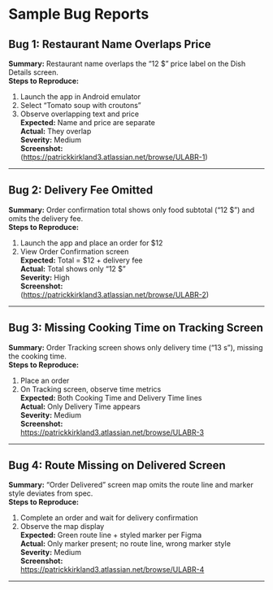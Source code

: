 # Sample Bug Reports

## Bug 1: Restaurant Name Overlaps Price
**Summary:** Restaurant name overlaps the “12 $” price label on the Dish Details screen.  
**Steps to Reproduce:**  
1. Launch the app in Android emulator  
2. Select “Tomato soup with croutons”  
3. Observe overlapping text and price  
**Expected:** Name and price are separate  
**Actual:** They overlap  
**Severity:** Medium  
**Screenshot:**  
(https://patrickkirkland3.atlassian.net/browse/ULABR-1)
---

## Bug 2: Delivery Fee Omitted
**Summary:** Order confirmation total shows only food subtotal (“12 $”) and omits the delivery fee.  
**Steps to Reproduce:**  
1. Launch the app and place an order for $12  
2. View Order Confirmation screen  
**Expected:** Total = $12 + delivery fee  
**Actual:** Total shows only “12 $”  
**Severity:** High  
**Screenshot:**  
(https://patrickkirkland3.atlassian.net/browse/ULABR-2)

---

## Bug 3: Missing Cooking Time on Tracking Screen
**Summary:** Order Tracking screen shows only delivery time (“13 s”), missing the cooking time.  
**Steps to Reproduce:**  
1. Place an order  
2. On Tracking screen, observe time metrics  
**Expected:** Both Cooking Time and Delivery Time lines  
**Actual:** Only Delivery Time appears  
**Severity:** Medium  
**Screenshot:**  
https://patrickkirkland3.atlassian.net/browse/ULABR-3

---

## Bug 4: Route Missing on Delivered Screen
**Summary:** “Order Delivered” screen map omits the route line and marker style deviates from spec.  
**Steps to Reproduce:**  
1. Complete an order and wait for delivery confirmation  
2. Observe the map display  
**Expected:** Green route line + styled marker per Figma  
**Actual:** Only marker present; no route line, wrong marker style  
**Severity:** Medium  
**Screenshot:**  
https://patrickkirkland3.atlassian.net/browse/ULABR-4


---  

